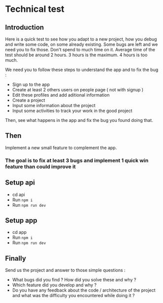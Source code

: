 # Technical test

## Introduction

Here is a quick test to see how you adapt to a new project, how you debug and write some code, on some already existing.
Some bugs are left and we need you to fix those. Don't spend to much time on it. Average time of the test should be around 2 hours. 3 hours is the maximum. 4 hours is too much.

We need you to follow these steps to understand the app and to fix the bug : 
 - Sign up to the app
 - Create at least 2 others users on people page ( not with signup ) 
 - Edit these profiles and add aditional information 
 - Create a project
 - Input some information about the project
 - Input some activities to track your work in the good project
  
Then, see what happens in the app and fix the bug you found doing that.

## Then
Implement a new small feature to complement the app.

### The goal is to fix at least 3 bugs and implement 1 quick win feature than could improve it

## Setup api

- cd api
- Run `npm i`
- Run `npm run dev`

## Setup app

- cd app
- Run `npm i`
- Run `npm run dev`

## Finally

Send us the project and answer to those simple questions : 
- What bugs did you find ? How did you solve these and why ? 
- Which feature did you develop and why ? 
- Do you have any feedback about the code / architecture of the project and what was the difficulty you encountered while doing it ? 

